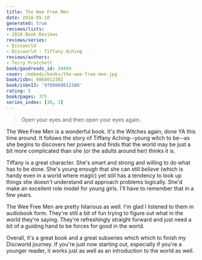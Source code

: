 ```yaml
---
title: The Wee Free Men
date: 2018-05-10
generated: true
reviews/lists:
- 2018 Book Reviews
reviews/series:
- Discworld
- Discworld - Tiffany Aching
reviews/authors:
- Terry Pratchett
book/goodreads_id: 34494
cover: /embeds/books/the-wee-free-men.jpg
book/isbn: 0060012382
book/isbn13: '9780060012380'
rating: 5
book/pages: 375
series_index: [30, 1]
---
```

> Open your eyes and then open your eyes again.

The Wee Free Men is a wonderful book. It's the Witches again, done YA this time around. It follows the story of Tiffany Aching--young witch to be--as she begins to discovers her powers and finds that the world may be just a bit more complicated than she (or the adults around her) thinks it is.  

<!--more-->

Tiffany is a great character. She's smart and strong and willing to do what has to be done. She's young enough that she can still _believe_ (which is handy even in a world where magic) yet still has a tendency to look up things she doesn't understand and approach problems logically. She'd make an excellent role model for young girls. I'll have to remember that in a few years.  

The Wee Free Men are pretty hilarious as well. I'm glad I listened to them in audiobook form. They're still a bit of fun trying to figure out what in the world they're saying. They're refreshingly straight forward and just need a bit of a guiding hand to be forces for good in the world.  

Overall, it's a great book and a great subseries which which to finish my Discworld journey. If you're just now starting out, especially if you're a younger reader, it works just as well as an introduction to the world as well.